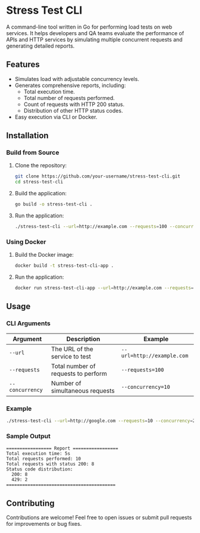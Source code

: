 # Stress Test CLI

A command-line tool written in Go for performing load tests on web services. It helps developers and QA teams evaluate the performance of APIs and HTTP services by simulating multiple concurrent requests and generating detailed reports.

## Features

- Simulates load with adjustable concurrency levels.
- Generates comprehensive reports, including:
  - Total execution time.
  - Total number of requests performed.
  - Count of requests with HTTP 200 status.
  - Distribution of other HTTP status codes.
- Easy execution via CLI or Docker.

## Installation

### Build from Source

1. Clone the repository:
   ```bash
   git clone https://github.com/your-username/stress-test-cli.git
   cd stress-test-cli
   ```

2. Build the application:
   ```bash
   go build -o stress-test-cli .
   ```

3. Run the application:
   ```bash
   ./stress-test-cli --url=http://example.com --requests=100 --concurrency=10
   ```

### Using Docker

1. Build the Docker image:
   ```bash
   docker build -t stress-test-cli-app .
   ```

2. Run the application:
   ```bash
   docker run stress-test-cli-app --url=http://example.com --requests=100 --concurrency=10
   ```

## Usage

### CLI Arguments

| Argument      | Description                          | Example                          |
|---------------|--------------------------------------|----------------------------------|
| `--url`       | The URL of the service to test       | `--url=http://example.com`      |
| `--requests`  | Total number of requests to perform | `--requests=100`                |
| `--concurrency` | Number of simultaneous requests     | `--concurrency=10`              |

### Example

```bash
./stress-test-cli --url=http://google.com --requests=10 --concurrency=2
```

### Sample Output

```
================= Report =================
Total execution time: 5s
Total requests performed: 10
Total requests with status 200: 8
Status code distribution:
  200: 8
  429: 2
=========================================
```

## Contributing

Contributions are welcome! Feel free to open issues or submit pull requests for improvements or bug fixes.